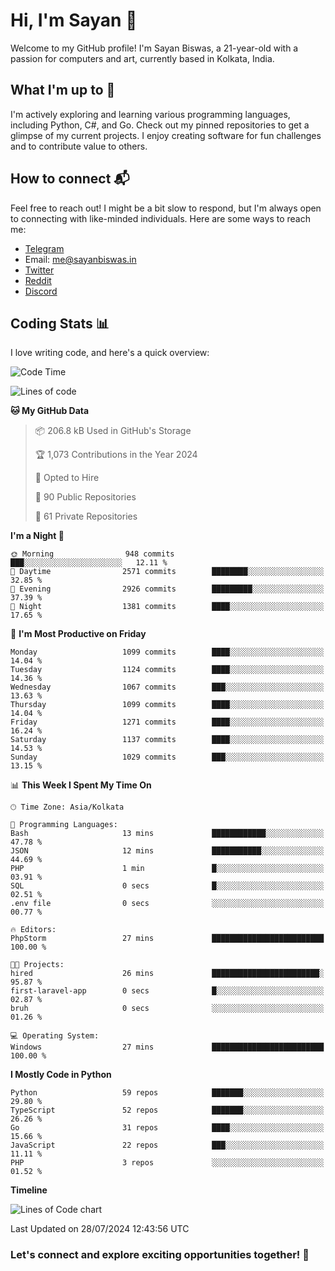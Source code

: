 # Hi, I'm Sayan 👋

Welcome to my GitHub profile! I'm Sayan Biswas, a 21-year-old with a passion for computers and art, currently based in Kolkata, India.

## What I'm up to 🚀

I'm actively exploring and learning various programming languages, including Python, C#, and Go. Check out my pinned repositories to get a glimpse of my current projects. I enjoy creating software for fun challenges and to contribute value to others.

## How to connect 📬

Feel free to reach out! I might be a bit slow to respond, but I'm always open to connecting with like-minded individuals. Here are some ways to reach me:

- [Telegram](https://t.me/dank_as_fuck)
- Email: [me@sayanbiswas.in](mailto:me@sayanbiswas.in)
- [Twitter](https://twitter.com/TheDankDel)
- [Reddit](https://www.reddit.com/user/dank_as_fuck_/)
- [Discord](https://discordapp.com/users/506536929152466945)

## Coding Stats 📊

I love writing code, and here's a quick overview:

<!--START_SECTION:waka-->
![Code Time](http://img.shields.io/badge/Code%20Time-1%2C652%20hrs%2017%20mins-blue)

![Lines of code](https://img.shields.io/badge/From%20Hello%20World%20I%27ve%20Written-5.8%20million%20lines%20of%20code-blue)

**🐱 My GitHub Data** 

> 📦 206.8 kB Used in GitHub's Storage 
 > 
> 🏆 1,073 Contributions in the Year 2024
 > 
> 💼 Opted to Hire
 > 
> 📜 90 Public Repositories 
 > 
> 🔑 61 Private Repositories 
 > 
**I'm a Night 🦉** 

```text
🌞 Morning                948 commits         ███░░░░░░░░░░░░░░░░░░░░░░   12.11 % 
🌆 Daytime                2571 commits        ████████░░░░░░░░░░░░░░░░░   32.85 % 
🌃 Evening                2926 commits        █████████░░░░░░░░░░░░░░░░   37.39 % 
🌙 Night                  1381 commits        ████░░░░░░░░░░░░░░░░░░░░░   17.65 % 
```
📅 **I'm Most Productive on Friday** 

```text
Monday                   1099 commits        ████░░░░░░░░░░░░░░░░░░░░░   14.04 % 
Tuesday                  1124 commits        ████░░░░░░░░░░░░░░░░░░░░░   14.36 % 
Wednesday                1067 commits        ███░░░░░░░░░░░░░░░░░░░░░░   13.63 % 
Thursday                 1099 commits        ████░░░░░░░░░░░░░░░░░░░░░   14.04 % 
Friday                   1271 commits        ████░░░░░░░░░░░░░░░░░░░░░   16.24 % 
Saturday                 1137 commits        ████░░░░░░░░░░░░░░░░░░░░░   14.53 % 
Sunday                   1029 commits        ███░░░░░░░░░░░░░░░░░░░░░░   13.15 % 
```


📊 **This Week I Spent My Time On** 

```text
🕑︎ Time Zone: Asia/Kolkata

💬 Programming Languages: 
Bash                     13 mins             ████████████░░░░░░░░░░░░░   47.78 % 
JSON                     12 mins             ███████████░░░░░░░░░░░░░░   44.69 % 
PHP                      1 min               █░░░░░░░░░░░░░░░░░░░░░░░░   03.91 % 
SQL                      0 secs              █░░░░░░░░░░░░░░░░░░░░░░░░   02.51 % 
.env file                0 secs              ░░░░░░░░░░░░░░░░░░░░░░░░░   00.77 % 

🔥 Editors: 
PhpStorm                 27 mins             █████████████████████████   100.00 % 

🐱‍💻 Projects: 
hired                    26 mins             ████████████████████████░   95.87 % 
first-laravel-app        0 secs              █░░░░░░░░░░░░░░░░░░░░░░░░   02.87 % 
bruh                     0 secs              ░░░░░░░░░░░░░░░░░░░░░░░░░   01.26 % 

💻 Operating System: 
Windows                  27 mins             █████████████████████████   100.00 % 
```

**I Mostly Code in Python** 

```text
Python                   59 repos            ███████░░░░░░░░░░░░░░░░░░   29.80 % 
TypeScript               52 repos            ███████░░░░░░░░░░░░░░░░░░   26.26 % 
Go                       31 repos            ████░░░░░░░░░░░░░░░░░░░░░   15.66 % 
JavaScript               22 repos            ███░░░░░░░░░░░░░░░░░░░░░░   11.11 % 
PHP                      3 repos             ░░░░░░░░░░░░░░░░░░░░░░░░░   01.52 % 
```



**Timeline**

![Lines of Code chart](https://raw.githubusercontent.com/Dank-del/Dank-del/main/assets/bar_graph.png)


 Last Updated on 28/07/2024 12:43:56 UTC
<!--END_SECTION:waka-->

### Let's connect and explore exciting opportunities together! 🚀

